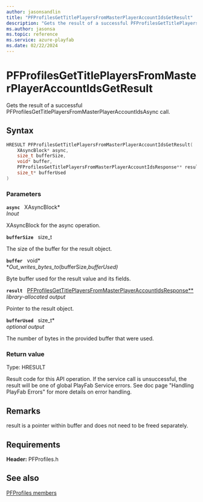 ```yaml
---
author: jasonsandlin
title: "PFProfilesGetTitlePlayersFromMasterPlayerAccountIdsGetResult"
description: "Gets the result of a successful PFProfilesGetTitlePlayersFromMasterPlayerAccountIdsAsync call."
ms.author: jasonsa
ms.topic: reference
ms.service: azure-playfab
ms.date: 02/22/2024
---
```


# PFProfilesGetTitlePlayersFromMasterPlayerAccountIdsGetResult  

Gets the result of a successful PFProfilesGetTitlePlayersFromMasterPlayerAccountIdsAsync call.  

## Syntax  
  
```cpp
HRESULT PFProfilesGetTitlePlayersFromMasterPlayerAccountIdsGetResult(  
    XAsyncBlock* async,  
    size_t bufferSize,  
    void* buffer,  
    PFProfilesGetTitlePlayersFromMasterPlayerAccountIdsResponse** result,  
    size_t* bufferUsed  
)  
```  
  
### Parameters  
  
**`async`** &nbsp; XAsyncBlock*  
*_Inout_*  
  
XAsyncBlock for the async operation.  
  
**`bufferSize`** &nbsp; size_t  
  
The size of the buffer for the result object.  
  
**`buffer`** &nbsp; void*  
*_Out_writes_bytes_to_(bufferSize,*bufferUsed)*  
  
Byte buffer used for the result value and its fields.  
  
**`result`** &nbsp; [PFProfilesGetTitlePlayersFromMasterPlayerAccountIdsResponse**](../../pfprofilestypes/structs/pfprofilesgettitleplayersfrommasterplayeraccountidsresponse.md)  
*library-allocated output*  
  
Pointer to the result object.  
  
**`bufferUsed`** &nbsp; size_t*  
*optional output*  
  
The number of bytes in the provided buffer that were used.  
  
  
### Return value
Type: HRESULT
  
Result code for this API operation. If the service call is unsuccessful, the result will be one of global PlayFab Service errors. See doc page "Handling PlayFab Errors" for more details on error handling.
  
## Remarks  
  
result is a pointer within buffer and does not need to be freed separately.
  
## Requirements  
  
**Header:** PFProfiles.h
  
## See also  
[PFProfiles members](../pfprofiles_members.md)  

  
  
